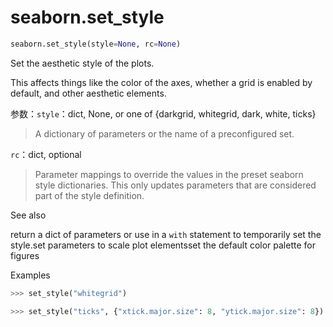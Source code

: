# seaborn.set_style

```py
seaborn.set_style(style=None, rc=None)
```

Set the aesthetic style of the plots.

This affects things like the color of the axes, whether a grid is enabled by default, and other aesthetic elements.

参数：`style`：dict, None, or one of {darkgrid, whitegrid, dark, white, ticks}

> A dictionary of parameters or the name of a preconfigured set.

`rc`：dict, optional

> Parameter mappings to override the values in the preset seaborn style dictionaries. This only updates parameters that are considered part of the style definition.



See also

return a dict of parameters or use in a `with` statement to temporarily set the style.set parameters to scale plot elementsset the default color palette for figures

Examples

```py
>>> set_style("whitegrid")

```

```py
>>> set_style("ticks", {"xtick.major.size": 8, "ytick.major.size": 8})

```